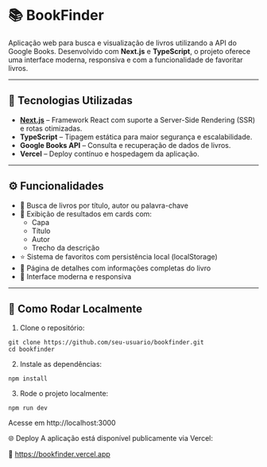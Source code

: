 # 📚 BookFinder

Aplicação web para busca e visualização de livros utilizando a API do Google Books. Desenvolvido com **Next.js** e **TypeScript**, o projeto oferece uma interface moderna, responsiva e com a funcionalidade de favoritar livros.

---

## 🚀 Tecnologias Utilizadas

- **[Next.js](https://nextjs.org/)** – Framework React com suporte a Server-Side Rendering (SSR) e rotas otimizadas.
- **TypeScript** – Tipagem estática para maior segurança e escalabilidade.
- **Google Books API** – Consulta e recuperação de dados de livros.
- **Vercel** – Deploy contínuo e hospedagem da aplicação.

---

## ⚙️ Funcionalidades

- 🔎 Busca de livros por título, autor ou palavra-chave
- 📖 Exibição de resultados em cards com:
  - Capa
  - Título
  - Autor
  - Trecho da descrição
- ⭐ Sistema de favoritos com persistência local (localStorage)
- 🧾 Página de detalhes com informações completas do livro
- 📱 Interface moderna e responsiva

---

## 🧩 Como Rodar Localmente

1. Clone o repositório:
```
git clone https://github.com/seu-usuario/bookfinder.git
cd bookfinder
```
2. Instale as dependências:
```
npm install
```

3. Rode o projeto localmente:

```
npm run dev
```
Acesse em http://localhost:3000

🌐 Deploy
A aplicação está disponível publicamente via Vercel:

🔗 https://bookfinder.vercel.app

